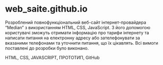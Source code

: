 # web_saite.github.io

Розроблений повнофункціональний веб-сайт інтернет-провайдера “Median” з використанням HTML, CSS, JavaScript. З його допомогою користувачі зможуть отримати інформацію про тарифи інтернету та написати питання на електронну адресу або зателефонувати за вказаними телефонами та уточнити питання, що їх цікавлять. Всі вимоги поставлені до розробки було виконано.

HTML, CSS, JAVASCRIPT, ПРОТОТИП, GitHub
